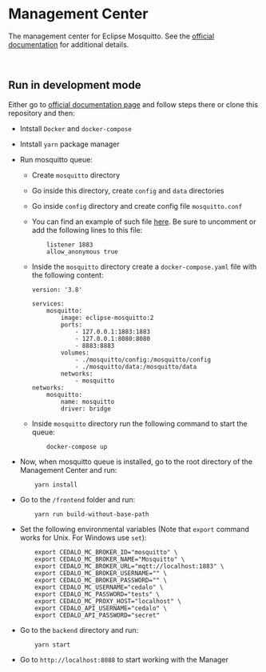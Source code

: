 # Management Center

The management center for Eclipse Mosquitto. See the [official documentation](https://docs.cedalo.com/) for additional details.


<br/>


## Run in development mode

Either go to [official documentation page](https://docs.cedalo.com/management-center/2.4/installation/) and follow steps there or clone this repository and then:


* Intstall `Docker` and `docker-compose`
* Intstall `yarn` package manager


* Run mosquitto queue:
    * Create `mosquitto` directory
    * Go inside this directory, create `config` and `data` directories
    * Go inside `config` directory and create config file `mosquitto.conf`
    * You can find an example of such file [here](https://github.com/eclipse/mosquitto/blob/master/mosquitto.conf). Be sure to uncomment or add the following lines to this file:
        ```
            listener 1883
            allow_anonymous true
        ```

    * Inside the `mosquitto` directory create a `docker-compose.yaml` file with the following content:

        ```
        version: '3.8'

        services:
            mosquitto:
                image: eclipse-mosquitto:2
                ports:
                    - 127.0.0.1:1883:1883
                    - 127.0.0.1:8080:8080
                    - 8883:8883
                volumes:
                    - ./mosquitto/config:/mosquitto/config
                    - ./mosquitto/data:/mosquitto/data
                networks:
                    - mosquitto
        networks:
            mosquitto:
                name: mosquitto
                driver: bridge
        ```

    * Inside `mosquitto` directory run the following command to start the queue:
        ```
            docker-compose up
        ```

* Now, when mosquitto queue is installed, go to the root directory of the Management Center and run:

    ```
        yarn install
    ```

* Go to the `/frontend` folder and run:
    ```
        yarn run build-without-base-path
    ```

* Set the following environmental variables (Note that `export` command works for Unix. For Windows use `set`):
    ```
        export CEDALO_MC_BROKER_ID="mosquitto" \
        export CEDALO_MC_BROKER_NAME="Mosquitto" \
        export CEDALO_MC_BROKER_URL="mqtt://localhost:1883" \
        export CEDALO_MC_BROKER_USERNAME="" \
        export CEDALO_MC_BROKER_PASSWORD="" \
        export CEDALO_MC_USERNAME="cedalo" \
        export CEDALO_MC_PASSWORD="tests" \
        export CEDALO_MC_PROXY_HOST="localhost" \
        export CEDALO_API_USERNAME="cedalo" \
        export CEDALO_API_PASSWORD="secret"
    ```

* Go to the `backend` directory and run:
    ```
        yarn start
    ```


* Go to `http://localhost:8088` to start working with the Manager
